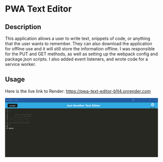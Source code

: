 # PWA Text Editor

## Description
This application allows a user to write text, snippets of code, or anything that the user wants to remember. They can also download the application for offline use and it will still store the information offline. I was responsible for the PUT and GET methods, as well as setting up the webpack config and package.json scripts. I also added event listeners, and wrote code for a service worker.

## Usage

Here is the live link to Render: https://pwa-text-editor-b1t4.onrender.com

![Screenshot](./client/src/images/Screenshot.png)
